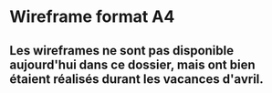 # Wireframe format A4 #
## Les wireframes ne sont pas disponible aujourd'hui dans ce dossier, mais ont bien étaient réalisés durant les vacances d'avril. ##
